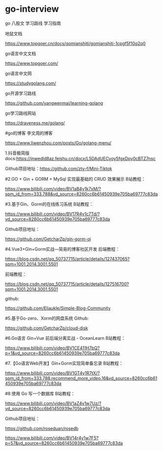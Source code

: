 # go-interview
go 八股文 学习路线 学习指南

地鼠文档

https://www.topgoer.cn/docs/gomianshiti/gomianshiti-1cpgf5f10q2q0

go语言中文文档

https://www.topgoer.com/

go语言中文网

https://studygolang.com/

go开源学习路线

https://github.com/yangwenmai/learning-golang

go学习路线网站

https://draveness.me/golang/

#go的博客
李文周的博客

https://www.liwenzhou.com/posts/Go/golang-menu/


1.抖音极简版
docs:https://jnwedld8az.feishu.cn/docx/L5DAdUECyoy5fgxDpy0cBTZ7nsc

Github项目地址：https://github.com/zty-f/Mini-Tiktok

#2.GO + Gin + GORM + MySql 实现最基础的 CRUD 效果展示
B站教程：

https://www.bilibili.com/video/BV1aB4y1k7xM/?spm_id_from=333.788&vd_source=8260cc6b61450939e705ba69777c83da

#3.基于Gin、Gorm的在线练习系统
B站教程：

https://www.bilibili.com/video/BV17R4y1c7Td/?vd_source=8260cc6b61450939e705ba69777c83da

Github项目地址：

https://github.com/GetcharZp/gin-gorm-oj

#4.Vue3+Gin+Gorm实战—简易的博客社区开发
后端教程：

https://blog.csdn.net/qq_50737715/article/details/127437065?spm=1001.2014.3001.5501

前端教程：

https://blog.csdn.net/qq_50737715/article/details/127516700?spm=1001.2014.3001.5501

github:

https://github.com/Eliaukle/Simple-Blog-Community

#5.基于Go-zero、Xorm的网盘系统
Github:

https://github.com/GetcharZp/cloud-disk

#6.Go语言 Gin+Vue 前后端分离实战 - OceanLearn
B站教程：

https://www.bilibili.com/video/BV1CE411H7bQ?p=1&vd_source=8260cc6b61450939e705ba69777c83da

#7.【Go语言Web开发】Gin+Gorm实现简单备忘录
B站教程：

https://www.bilibili.com/video/BV1GT4y1R7tX/?spm_id_from=333.788.recommend_more_video.16&vd_source=8260cc6b61450939e705ba69777c83da

#8.使用 Go 写一个数据库
B站教程：

https://www.bilibili.com/video/BV1aZ4y1w7Uz/?vd_source=8260cc6b61450939e705ba69777c83da

Github项目地址：

https://github.com/roseduan/rosedb

https://www.bilibili.com/video/BV14r4y1w7F5?p=57&vd_source=8260cc6b61450939e705ba69777c83da
